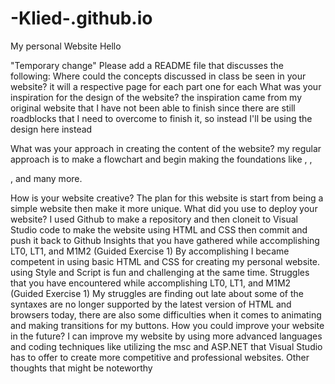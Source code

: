 # -Klied-.github.io
My personal Website
Hello


"Temporary change"
Please add a README file that discusses the following:
Where could the concepts discussed in class be seen in your website? it will a respective page for each part one for each
What was your inspiration for the design of the website? the inspiration came from my original website that I have not been able to finish since there are still roadblocks that I need to overcome to finish it, so instead I'll be using the design here instead

What was your approach in creating the content of the website? my regular approach is to make a flowchart and begin making the foundations like <html></html>, <body></body>, <p></p>, <title></title> and many more.

How is your website creative? The plan for this website is start from being a simple website then make it more unique. 
What did you use to deploy your website? I used Github to make a repository and then cloneit to  Visual Studio code to make the website using HTML and CSS then commit and push it back to Github
Insights that you have gathered while accomplishing LT0, LT1, and M1M2 (Guided Exercise 1) By accomplishing I became competent in using basic HTML and CSS for creating my personal website. using Style and Script is fun and challenging at the same time.
Struggles that you have encountered while accomplishing LT0, LT1, and M1M2 (Guided Exercise 1) My struggles are finding out late about some of the syntaxes are no longer supported by the latest version of HTML and browsers today, there are also some difficulties when it comes to animating and making transitions for my buttons. 
How you could improve your website in the future? I can improve my website by using more advanced languages and coding techniques like utilizing the msc and ASP.NET that Visual Studio has to offer to create more competitive and professional websites.
Other thoughts that might be noteworthy
